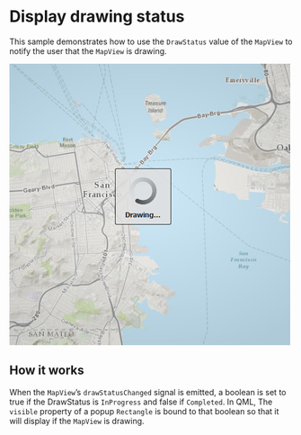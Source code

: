 # Display drawing status

This sample demonstrates how to use the `DrawStatus` value of the
`MapView` to notify the user that the `MapView` is drawing.

![](screenshot.png)

## How it works

When the `MapView`’s `drawStatusChanged` signal is emitted, a boolean is
set to true if the DrawStatus is `InProgress` and false if `Completed`.
In QML, The `visible` property of a popup `Rectangle` is bound to that
boolean so that it will display if the `MapView` is drawing.
